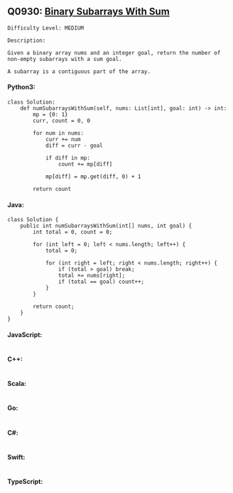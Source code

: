 ## Q0930: [Binary Subarrays With Sum](https://leetcode.com/problems/binary-subarrays-with-sum/)

```
Difficulty Level: MEDIUM
```

```
Description:

Given a binary array nums and an integer goal, return the number of non-empty subarrays with a sum goal.

A subarray is a contiguous part of the array.
```

#### Python3:

```
class Solution:
    def numSubarraysWithSum(self, nums: List[int], goal: int) -> int:
        mp = {0: 1}
        curr, count = 0, 0

        for num in nums:
            curr += num
            diff = curr - goal
            
            if diff in mp:
                count += mp[diff]

            mp[diff] = mp.get(diff, 0) + 1
            
        return count
```

#### Java:

```
class Solution {
    public int numSubarraysWithSum(int[] nums, int goal) {
        int total = 0, count = 0;

        for (int left = 0; left < nums.length; left++) {
            total = 0;

            for (int right = left; right < nums.length; right++) {
                if (total > goal) break;
                total += nums[right];
                if (total == goal) count++;
            }
        }

        return count;
    }
}
```

#### JavaScript:

```

```

#### C++:

```

```

#### Scala:

```

```

#### Go:

```

```

#### C#:

```

```

#### Swift:

```

```

#### TypeScript:

```

```